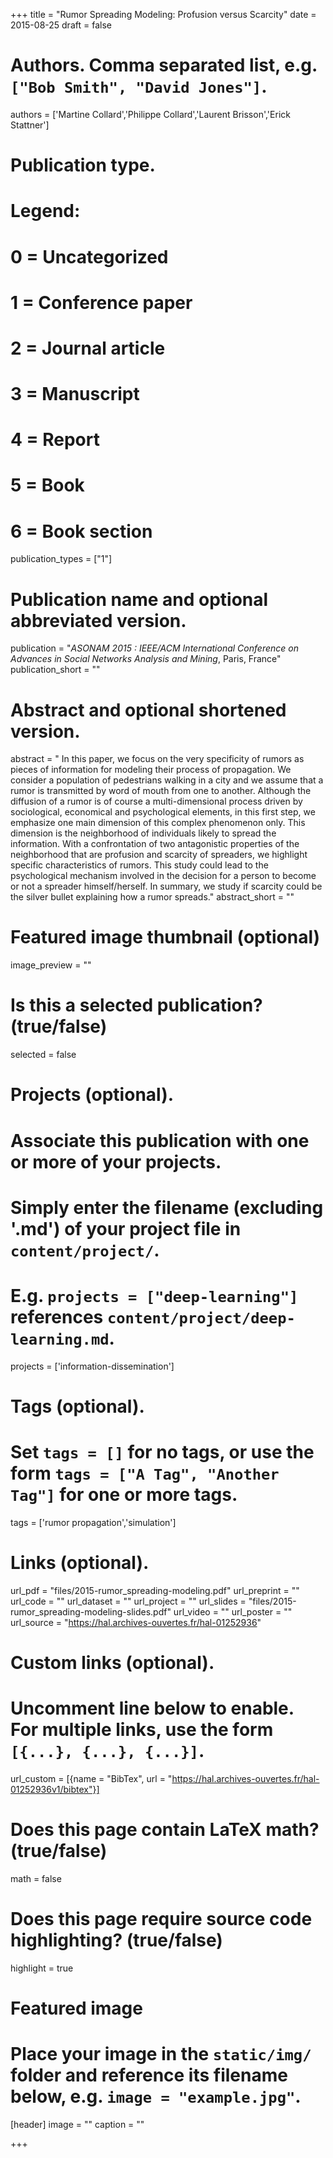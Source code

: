 +++
title = "Rumor Spreading Modeling: Profusion versus Scarcity"
date = 2015-08-25
draft = false

# Authors. Comma separated list, e.g. `["Bob Smith", "David Jones"]`.
authors = ['Martine Collard','Philippe Collard','Laurent Brisson','Erick Stattner']

# Publication type.
# Legend:
# 0 = Uncategorized
# 1 = Conference paper
# 2 = Journal article
# 3 = Manuscript
# 4 = Report
# 5 = Book
# 6 = Book section
publication_types = ["1"]

# Publication name and optional abbreviated version.
publication = "*ASONAM 2015 : IEEE/ACM International Conference on Advances in Social Networks Analysis and Mining*, Paris, France"
publication_short = ""

# Abstract and optional shortened version.
abstract = " In this paper, we focus on the very specificity of rumors as pieces of information for modeling their process of propagation. We consider a population of pedestrians walking in a city and we assume that a rumor is transmitted by word of mouth from one to another. Although the diffusion of a rumor is of course a multi-dimensional process driven by sociological, economical and psychological elements, in this first step, we emphasize one main dimension of this complex phenomenon only. This dimension is the neighborhood of individuals likely to spread the information. With a confrontation of two antagonistic properties of the neighborhood that are profusion and scarcity of spreaders, we highlight specific characteristics of rumors. This study could lead to the psychological mechanism involved in the decision for a person to become or not a spreader himself/herself. In summary, we study if scarcity could be the silver bullet explaining how a rumor spreads."
abstract_short = ""

# Featured image thumbnail (optional)
image_preview = ""

# Is this a selected publication? (true/false)
selected = false

# Projects (optional).
#   Associate this publication with one or more of your projects.
#   Simply enter the filename (excluding '.md') of your project file in `content/project/`.
#   E.g. `projects = ["deep-learning"]` references `content/project/deep-learning.md`.
projects = ['information-dissemination']

# Tags (optional).
#   Set `tags = []` for no tags, or use the form `tags = ["A Tag", "Another Tag"]` for one or more tags.
tags = ['rumor propagation','simulation']

# Links (optional).
url_pdf = "files/2015-rumor_spreading-modeling.pdf"
url_preprint = ""
url_code = ""
url_dataset = ""
url_project = ""
url_slides = "files/2015-rumor_spreading-modeling-slides.pdf"
url_video = ""
url_poster = ""
url_source = "https://hal.archives-ouvertes.fr/hal-01252936"

# Custom links (optional).
#   Uncomment line below to enable. For multiple links, use the form `[{...}, {...}, {...}]`.
url_custom = [{name = "BibTex", url = "https://hal.archives-ouvertes.fr/hal-01252936v1/bibtex"}]

# Does this page contain LaTeX math? (true/false)
math = false

# Does this page require source code highlighting? (true/false)
highlight = true

# Featured image
# Place your image in the `static/img/` folder and reference its filename below, e.g. `image = "example.jpg"`.
[header]
image = ""
caption = ""

+++
